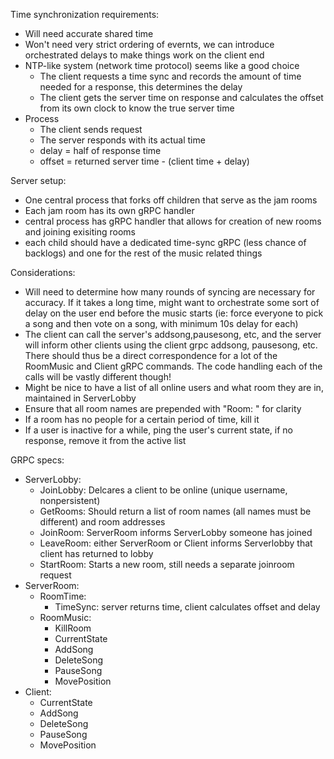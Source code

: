 Time synchronization requirements:
 - Will need accurate shared time
 - Won't need very strict ordering of evernts, we can introduce orchestrated delays to make things work on the client end
 - NTP-like system (network time protocol) seems like a good choice
    - The client requests a time sync and records the amount of time needed for a response, this determines the delay
    - The client gets the server time on response and calculates the offset from its own clock to know the true server time
 - Process
    - The client sends request
    - The server responds with its actual time
    - delay = half of response time
    - offset = returned server time - (client time + delay)


Server setup:
 - One central process that forks off children that serve as the jam rooms
 - Each jam room has its own gRPC handler
 - central process has gRPC handler that allows for creation of new rooms and joining exisiting rooms
 - each child should have a dedicated time-sync gRPC (less chance of backlogs) and one for the rest of the music related things

Considerations:
 - Will need to determine how many rounds of syncing are necessary for accuracy. If it takes a long time, might want to orchestrate some sort of delay on the user end before the music starts (ie: force everyone to pick a song and then vote on a song, with minimum 10s delay for each)
 - The client can call the server's addsong,pausesong, etc, and the server will inform other clients using the client grpc addsong, pausesong, etc. There should thus be a direct correspondence for a lot of the RoomMusic and Client gRPC commands. The code handling each of the calls will be vastly different though!
 - Might be nice to have a list of all online users and what room they are in, maintained in ServerLobby
 - Ensure that all room names are prepended with "Room: " for clarity
 - If a room has no people for a certain period of time, kill it
 - If a user is inactive for a while, ping the user's current state, if no response, remove it from the active list


GRPC specs:
 - ServerLobby:
    - JoinLobby: Delcares a client to be online (unique username, nonpersistent)
    - GetRooms: Should return a list of room names (all names must be different) and room addresses
    - JoinRoom: ServerRoom informs ServerLobby someone has joined
    - LeaveRoom: either ServerRoom or Client informs Serverlobby that client has returned to lobby
    - StartRoom: Starts a new room, still needs a separate joinroom request
 - ServerRoom:
    - RoomTime:
        - TimeSync: server returns time, client calculates offset and delay
    - RoomMusic:
        - KillRoom
        - CurrentState
        - AddSong
        - DeleteSong
        - PauseSong
        - MovePosition
 - Client:
    - CurrentState
    - AddSong
    - DeleteSong
    - PauseSong
    - MovePosition